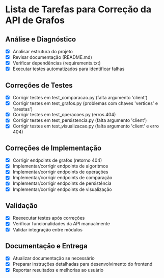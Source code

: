 # Lista de Tarefas para Correção da API de Grafos

## Análise e Diagnóstico
- [x] Analisar estrutura do projeto
- [x] Revisar documentação (README.md)
- [x] Verificar dependências (requirements.txt)
- [x] Executar testes automatizados para identificar falhas

## Correções de Testes
- [x] Corrigir testes em test_comparacao.py (falta argumento 'client')
- [x] Corrigir testes em test_grafos.py (problemas com chaves 'vertices' e 'arestas')
- [x] Corrigir testes em test_operacoes.py (erros 404)
- [x] Corrigir testes em test_persistencia.py (falta argumento 'client')
- [x] Corrigir testes em test_visualizacao.py (falta argumento 'client' e erro 404)

## Correções de Implementação
- [x] Corrigir endpoints de grafos (retorno 404)
- [x] Implementar/corrigir endpoints de algoritmos
- [x] Implementar/corrigir endpoints de operações
- [x] Implementar/corrigir endpoints de comparação
- [x] Implementar/corrigir endpoints de persistência
- [x] Implementar/corrigir endpoints de visualização

## Validação
- [x] Reexecutar testes após correções
- [x] Verificar funcionalidades da API manualmente
- [x] Validar integração entre módulos

## Documentação e Entrega
- [x] Atualizar documentação se necessário
- [x] Preparar instruções detalhadas para desenvolvimento do frontend
- [x] Reportar resultados e melhorias ao usuário
